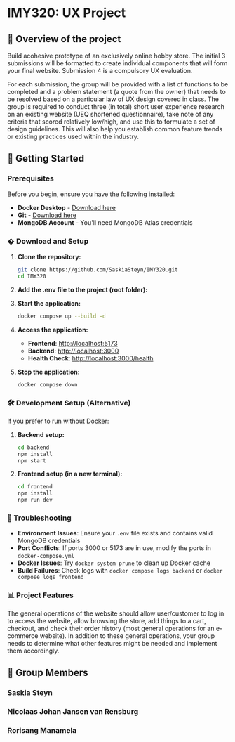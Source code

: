 # IMY320: UX Project

## 📝 Overview of the project

Build acohesive prototype of an exclusively online hobby store. The initial 3 submissions will be formatted to create individual components that will form your
final website. Submission 4 is a compulsory UX evaluation.

For each submission, the group will be provided with a list of functions to be completed and a problem statement (a quote from the owner) that needs to be resolved based on a particular
law of UX design covered in class. The group is required to conduct three (in total) short user experience research on an existing website (UEQ shortened questionnaire), take note of any criteria that scored relatively low/high, and use this to formulate a set of design guidelines. This will also help you establish common feature trends or existing practices used within the industry.

## 🚀 Getting Started

### Prerequisites

Before you begin, ensure you have the following installed:

-   **Docker Desktop** - [Download here](https://www.docker.com/products/docker-desktop/)
-   **Git** - [Download here](https://git-scm.com/downloads)
-   **MongoDB Account** - You'll need MongoDB Atlas credentials

### � Download and Setup

1. **Clone the repository:**

    ```bash
    git clone https://github.com/SaskiaSteyn/IMY320.git
    cd IMY320
    ```

2. **Add the .env file to the project (root folder):**

3. **Start the application:**

    ```bash
    docker compose up --build -d
    ```

4. **Access the application:**

    - **Frontend**: [http://localhost:5173](http://localhost:5173)
    - **Backend**: [http://localhost:3000](http://localhost:3000)
    - **Health Check**: [http://localhost:3000/health](http://localhost:3000/health)

5. **Stop the application:**
    ```bash
    docker compose down
    ```

### 🛠️ Development Setup (Alternative)

If you prefer to run without Docker:

1. **Backend setup:**

    ```bash
    cd backend
    npm install
    npm start
    ```

2. **Frontend setup (in a new terminal):**
    ```bash
    cd frontend
    npm install
    npm run dev
    ```

### 🔧 Troubleshooting

-   **Environment Issues**: Ensure your `.env` file exists and contains valid MongoDB credentials
-   **Port Conflicts**: If ports 3000 or 5173 are in use, modify the ports in `docker-compose.yml`
-   **Docker Issues**: Try `docker system prune` to clean up Docker cache
-   **Build Failures**: Check logs with `docker compose logs backend` or `docker compose logs frontend`

### 📊 Project Features

The general operations of the website should allow user/customer to log in to access the website, allow browsing the store, add things to a cart, checkout, and check their order history (most general operations for an e-commerce website). In addition to these general operations, your group needs to determine what other features might be needed and implement them accordingly.

## 👥 Group Members

### Saskia Steyn

### Nicolaas Johan Jansen van Rensburg

### Rorisang Manamela

